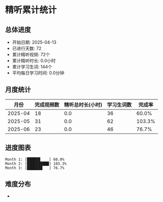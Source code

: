 # 精听累计统计

## 总体进度

- 开始日期: 2025-04-13
- 已进行天数: 72
- 累计精听视频: 72个
- 累计精听时长: 0.0小时
- 累计学习生词: 144个
- 平均每日学习时间: 0.0分钟

## 月度统计

| 月份 | 完成视频数 | 精听总时长(小时) | 学习生词数 | 完成率 |
|-----|-----------|----------------|----------|-------|
| 2025-04 | 18 | 0.0 | 36 | 60.0% |
| 2025-05 | 31 | 0.0 | 62 | 103.3% |
| 2025-06 | 23 | 0.0 | 46 | 76.7% |

## 进度图表

```
Month 1: [██████    ] 60.0%
Month 2: [██████████] 103.3%
Month 3: [███████   ] 76.7%
```

## 难度分布

- [简单/中等/困难]: 72 (100.0%)